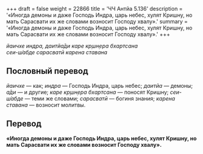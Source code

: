 +++
draft = false
weight = 22866
title = 'ЧЧ Антйа 5.136'
description = '«Иногда демоны и даже Господь Индра, царь небес, хулят Кришну, но мать Сарасвати их же словами возносит Господу хвалу».'
summary = '«Иногда демоны и даже Господь Индра, царь небес, хулят Кришну, но мать Сарасвати их же словами возносит Господу хвалу».'
+++

_йаичхе индра, даитйа̄ди каре кр̣шн̣ера бхартсана  
сеи-ш́абде сарасватӣ карена ставана_

## Пословный перевод

_йаичхе_ — как; _индра_ — Господь Индра, царь небес; _даитйа_ — демоны; _а̄ди_ — и другие; _каре_ _кр̣шн̣ера_ _бхартсана_ — поносят Кришну; _сеи_\-_ш́абде_ — теми же словами; _сарасватӣ_ — богиня знания; _карена_ _ставана_ — возносит молитвы.

## Перевод

**«Иногда демоны и даже Господь Индра, царь небес, хулят Кришну, но мать Сарасвати их же словами возносит Господу хвалу».**
